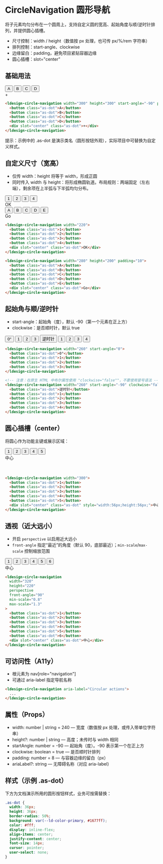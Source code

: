 # CircleNavigation 圆形导航

将子元素均匀分布在一个圆周上，支持自定义圆的宽高、起始角度与顺/逆时针排列，并提供圆心插槽。

- 尺寸控制：width / height（数值按 px 处理，也可传 px/%/rem 字符串）
- 排列控制：start-angle、clockwise
- 边缘留白：padding，避免项目紧贴容器边缘
- 圆心插槽：slot="center"

## 基础用法

<div class="demo-container">
  <ldesign-circle-navigation width="300" height="300" start-angle="-90" padding="12">
    <button class="as-dot">A</button>
    <button class="as-dot">B</button>
    <button class="as-dot">C</button>
    <button class="as-dot">D</button>
    <div slot="center" class="as-dot">+</div>
  </ldesign-circle-navigation>
</div>

```html
<ldesign-circle-navigation width="300" height="300" start-angle="-90" padding="12">
  <button class="as-dot">A</button>
  <button class="as-dot">B</button>
  <button class="as-dot">C</button>
  <button class="as-dot">D</button>
  <div slot="center" class="as-dot">+</div>
</ldesign-circle-navigation>
```

提示：示例中的 .as-dot 是演示类名（圆形按钮外观），实际项目中可替换为自定义样式。

## 自定义尺寸（宽高）

- 仅传 width：height 将等于 width，形成正圆
- 同时传入 width 与 height：将形成椭圆轨道。布局规则：两端固定（左右端），剩余项在上半弧与下半弧均匀分布。

<div class="demo-container">
  <div class="demo-row">
    <ldesign-circle-navigation width="220">
      <button class="as-dot">1</button>
      <button class="as-dot">2</button>
      <button class="as-dot">3</button>
      <button class="as-dot">4</button>
      <div slot="center" class="as-dot">OK</div>
    </ldesign-circle-navigation>
    <ldesign-circle-navigation width="280" height="200" padding="10">
      <button class="as-dot">A</button>
      <button class="as-dot">B</button>
      <button class="as-dot">C</button>
      <button class="as-dot">D</button>
      <button class="as-dot">E</button>
      <div slot="center" class="as-dot">Go</div>
    </ldesign-circle-navigation>
  </div>
</div>

```html
<ldesign-circle-navigation width="220">
  <button class="as-dot">1</button>
  <button class="as-dot">2</button>
  <button class="as-dot">3</button>
  <button class="as-dot">4</button>
  <div slot="center" class="as-dot">OK</div>
</ldesign-circle-navigation>

<ldesign-circle-navigation width="280" height="200" padding="10">
  <button class="as-dot">A</button>
  <button class="as-dot">B</button>
  <button class="as-dot">C</button>
  <button class="as-dot">D</button>
  <button class="as-dot">E</button>
  <div slot="center" class="as-dot">Go</div>
</ldesign-circle-navigation>
```

## 起始角与顺/逆时针

- start-angle：起始角（度），默认 -90（第一个元素在正上方）
- clockwise：是否顺时针，默认 true

<div class="demo-container">
  <div class="demo-row">
    <ldesign-circle-navigation width="260" start-angle="0">
      <button class="as-dot">0°</button>
      <button class="as-dot">1</button>
      <button class="as-dot">2</button>
      <button class="as-dot">3</button>
    </ldesign-circle-navigation>
    <ldesign-circle-navigation width="260" start-angle="-90" clockwise="false">
      <button class="as-dot">逆时针</button>
      <button class="as-dot">1</button>
      <button class="as-dot">2</button>
      <button class="as-dot">3</button>
      <button class="as-dot">4</button>
    </ldesign-circle-navigation>
  </div>
</div>

```html
<ldesign-circle-navigation width="260" start-angle="0">
  <button class="as-dot">0°</button>
  <button class="as-dot">1</button>
  <button class="as-dot">2</button>
  <button class="as-dot">3</button>
</ldesign-circle-navigation>

<!-- 注意：在原生 HTML 中布尔属性使用 "clockwise="false""，不要使用冒号语法 -->
<ldesign-circle-navigation width="260" start-angle="-90" clockwise="false">
  <button class="as-dot">逆时针</button>
  <button class="as-dot">1</button>
  <button class="as-dot">2</button>
  <button class="as-dot">3</button>
  <button class="as-dot">4</button>
</ldesign-circle-navigation>
```

## 圆心插槽（center）

将圆心作为功能主键或展示区域：

<div class="demo-container">
  <ldesign-circle-navigation width="300">
    <button class="as-dot">1</button>
    <button class="as-dot">2</button>
    <button class="as-dot">3</button>
    <button class="as-dot">4</button>
    <button class="as-dot">5</button>
    <div slot="center" class="as-dot" style="width:56px;height:56px;">中心</div>
  </ldesign-circle-navigation>
</div>

```html
<ldesign-circle-navigation width="300">
  <button class="as-dot">1</button>
  <button class="as-dot">2</button>
  <button class="as-dot">3</button>
  <button class="as-dot">4</button>
  <button class="as-dot">5</button>
  <div slot="center" class="as-dot" style="width:56px;height:56px;">中心</div>
</ldesign-circle-navigation>
```

## 透视（近大远小）

- 开启 `perspective` 以启用近大远小
- `front-angle` 指定“最近”的角度（默认 90，底部最近）；`min-scale`/`max-scale` 控制缩放范围

<div class="demo-container">
  <div class="demo-row">
    <ldesign-circle-navigation width="320" height="220" perspective front-angle="90" min-scale="0.8" max-scale="1.3">
      <button class="as-dot">1</button>
      <button class="as-dot">2</button>
      <button class="as-dot">3</button>
      <button class="as-dot">4</button>
      <button class="as-dot">5</button>
      <button class="as-dot">6</button>
      <div slot="center" class="as-dot">中心</div>
    </ldesign-circle-navigation>
  </div>
</div>

```html
<ldesign-circle-navigation
  width="320"
  height="220"
  perspective
  front-angle="90"
  min-scale="0.8"
  max-scale="1.3"
>
  <button class="as-dot">1</button>
  <button class="as-dot">2</button>
  <button class="as-dot">3</button>
  <button class="as-dot">4</button>
  <button class="as-dot">5</button>
  <button class="as-dot">6</button>
  <div slot="center" class="as-dot">中心</div>
</ldesign-circle-navigation>
```

## 可访问性（A11y）

- 根元素为 nav[role="navigation"]
- 可通过 aria-label 指定导航名称

```html
<ldesign-circle-navigation aria-label="Circular actions">
  ...
</ldesign-circle-navigation>
```

## 属性（Props）

- width: number | string = 240 — 宽度（数值按 px 处理，或传入带单位字符串）
- height?: number | string — 高度；未传时与 width 相同
- startAngle: number = -90 — 起始角（度）。-90 表示第一个在正上方
- clockwise: boolean = true — 是否顺时针排列
- padding: number = 8 — 与容器边缘的留白（px）
- ariaLabel?: string — 无障碍名称（对应 aria-label）

## 样式（示例 .as-dot）

下方为文档演示所用的圆形按钮样式，业务可按需替换：

```css
.as-dot {
  width: 36px;
  height: 36px;
  border-radius: 50%;
  background: var(--ld-color-primary, #1677ff);
  color: #fff;
  display: inline-flex;
  align-items: center;
  justify-content: center;
  font-size: 14px;
  cursor: pointer;
  user-select: none;
}
```
